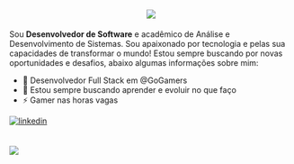 <h1 align="center">
  <img src="https://ik.imagekit.io/dfw3q47dv0/the_power_of_dark_side_fPLL-vX6C.gif" />
</h1>

Sou **Desenvolvedor de Software** e acadêmico de Análise e Desenvolvimento de Sistemas. Sou apaixonado por tecnologia e pelas sua capacidades de transformar o mundo! Estou sempre buscando por novas oportunidades e desafios, abaixo algumas informações sobre mim:

- 💼 Desenvolvedor Full Stack em @GoGamers<br>
- 💬 Estou sempre buscando aprender e evoluir no que faço<br>
- ⚡️ Gamer nas horas vagas<br>

<div align='left'>
  <a href="https://www.linkedin.com/in/gomes-dev/" target="_blank">
  <img src="https://img.shields.io/badge/linkedin:  Raimundo Junior-%2300acee.svg?color=405DE6&style=for-the-badge&logo=linkedin&logoColor=white" alt=linkedin style="margin-bottom: 5px;"/>
  </a>
</div>
<br>

[![](https://github-readme-stats.vercel.app/api/top-langs/?username=dev-gomes&layout=compact)](https://github.com/anuraghazra/github-readme-stats)